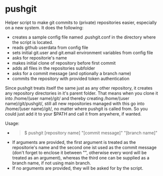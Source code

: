 # pushgit
Helper script to make git commits to (private) repositories easier, especially on a new system.
It does the following:
- creates a sample config file named .pushgit.conf in the directory where the script is located.
- reads github userdata from config file
- sets initial git.user and git.email environment variables from config file
- asks for repositorie's name
- makes initial clone of repository before first commit
- adds all files in the repositories subfolder
- asks for a commit message (and optionally a branch name)
- commits the repository with provided token authentication

Since pushgit treats itself the same just as any other repository, it creates any repository directories in it's parent folder. 
That means when you clone it into /home/(user name)/git/ and thereby creating /home/(user name)/git/pushgit/, still all new repositories managed with this go into /home/(user name)/git/, no matter where pushgit is called from. 
So you could just add it to your $PATH and call it from anywhere, if wanted.

Usage:
- >$ pushgit [repository name] "[commit message]" "[branch name]"
- If arguments are provided, the first argument is treated as the repositorie's name and the second one ist used as the commit message (don't forget to enclose it between "", otherwise every word will be treated as an argument), whereas the third one can be supplied as a branch name, if not using main branch.
- If no arguments are provided, they will be asked for by the script.
